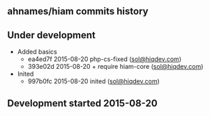ahnames/hiam commits history
----------------------------

## Under development

- Added basics
    - ea4ed7f 2015-08-20 php-cs-fixed (sol@hiqdev.com)
    - 393e02d 2015-08-20 + require hiam-core (sol@hiqdev.com)
- Inited
    - 997b0fc 2015-08-20 inited (sol@hiqdev.com)

## Development started 2015-08-20

